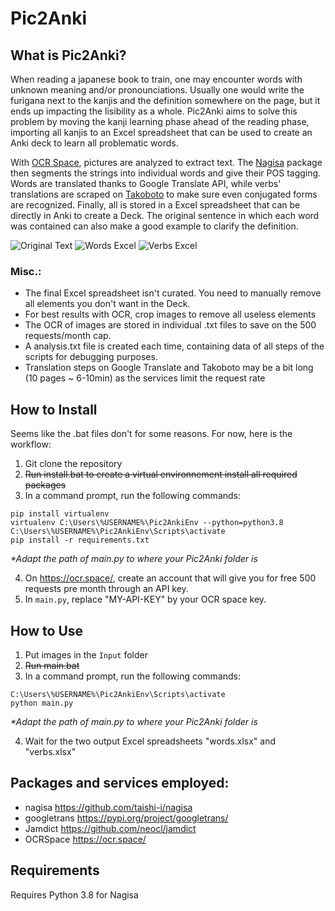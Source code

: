 # Pic2Anki
## What is Pic2Anki?
When reading a japanese book to train, one may encounter words with unknown meaning and/or pronounciations. Usually one would write the furigana next to the kanjis and the definition somewhere on the page, but it ends up impacting the lisibility as a whole. Pic2Anki aims to solve this problem by moving the kanji learning phase ahead of the reading phase, importing all kanjis to an Excel spreadsheet that can be used to create an Anki deck to learn all problematic words.

With [OCR Space](https://ocr.space/), pictures are analyzed to extract text. The [Nagisa](https://github.com/taishi-i/nagisa) package then segments the strings into individual words and give their POS tagging. Words are translated thanks to Google Translate API, while verbs' translations are scraped on [Takoboto](https://takoboto.jp/) to make sure even conjugated forms are recognized. Finally, all is stored in a Excel spreadsheet that can be directly in Anki to create a Deck. The original sentence in which each word was contained can also make a good example to clarify the definition.

![Original Text](/assets/images/text.jpg)
![Words Excel](/assets/images/words.jpg)
![Verbs Excel](/assets/images/verbs.jpg)

### Misc.:
- The final Excel spreadsheet isn't curated. You need to manually remove all elements you don't want in the Deck.
- For best results with OCR, crop images to remove all useless elements
- The OCR of images are stored in individual .txt files to save on the 500 requests/month cap.
- A analysis.txt file is created each time, containing data of all steps of the scripts for debugging purposes.
- Translation steps on Google Translate and Takoboto may be a bit long (10 pages ~ 6-10min) as the services limit the request rate

## How to Install
Seems like the .bat files don't for some reasons. For now, here is the workflow:
1. Git clone the repository 
2. ~~Run install.bat to create a virtual environnement install all required packages~~ 
3. In a command prompt, run the following commands:
```
pip install virtualenv
virtualenv C:\Users\%USERNAME%\Pic2AnkiEnv --python=python3.8
C:\Users\%USERNAME%\Pic2AnkiEnv\Scripts\activate
pip install -r requirements.txt
```
*\*Adapt the path of main.py to where your Pic2Anki folder is* 

4. On https://ocr.space/, create an account that will give you for free 500 requests pre month through an API key. 
5. In `main.py`, replace "MY-API-KEY" by your OCR space key.

## How to Use
1. Put images in the `Input` folder 
2. ~~Run main.bat~~ 
3. In a command prompt, run the following commands:
```
C:\Users\%USERNAME%\Pic2AnkiEnv\Scripts\activate
python main.py
```
*\*Adapt the path of main.py to where your Pic2Anki folder is*  

4. Wait for the two output Excel spreadsheets "words.xlsx" and "verbs.xlsx"

## Packages and services employed:
- nagisa      https://github.com/taishi-i/nagisa 
- googletrans https://pypi.org/project/googletrans/
- Jamdict     https://github.com/neocl/jamdict
- OCRSpace    https://ocr.space/

## Requirements
Requires Python 3.8 for Nagisa
